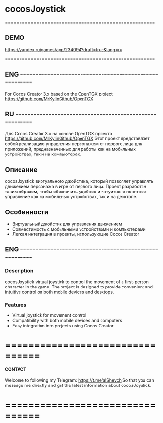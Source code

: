# cocosJoystick  

=====================================================

## DEMO 
https://yandex.ru/games/app/234094?draft=true&lang=ru

=====================================================

## ENG -------------------------------------------------------

For Cocos Creator 3.x based on the OpenTGX project https://github.com/MrKylinGithub/OpenTGX
 
## RU --------------------------------------------------------

Для  Cocos Creator 3.x на основе OpenTGX проекта https://github.com/MrKylinGithub/OpenTGX
Этот проект представляет собой реализацию управления персонажем от первого лица для приложений, предназначенных для работы как на мобильных устройствах, так и на компьютерах.

## Описание

cocosJoystick виртуального джойстика, который позволяет управлять движением персонажа в игре от первого лица. Проект разработан таким образом, чтобы обеспечить удобное и интуитивно понятное управление как на мобильных устройствах, так и на десктопе.

## Особенности
- Виртуальный джойстик для управления движением
- Совместимость с мобильными устройствами и компьютерами
- Легкая интеграция в проекты, использующие Cocos Creator

## ENG -------------------------------------------------------
### Description

cocosJoystick virtual joystick to control the movement of a first-person character in the game. The project is designed to provide convenient and intuitive control on both mobile devices and desktops.

### Features

- Virtual joystick for movement control
- Compatibility with both mobile devices and computers
- Easy integration into projects using Cocos Creator


================================
================================

#### CONTACT
Welcome to following my Telegram:
https://t.me/alShevch 
So that you can message me directly and get the latest information about cocosJoystick.

================================
================================
